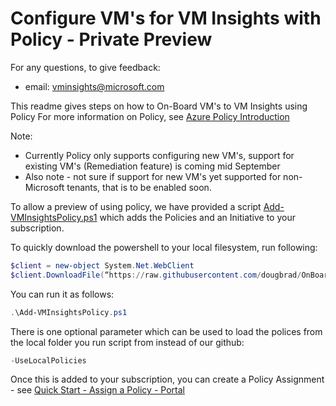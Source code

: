 # Configure VM's for VM Insights with Policy - Private Preview
For any questions, to give feedback:
* email: vminsights@microsoft.com

This readme gives steps on how to On-Board VM's to VM Insights using Policy
For more information on Policy, see [Azure Policy Introduction](https://docs.microsoft.com/en-us/azure/azure-policy/azure-policy-introduction)

Note:
- Currently Policy only supports configuring new VM's, support for existing VM's (Remediation feature) is coming mid September
- Also note - not sure if support for new VM's yet supported for non-Microsoft tenants, that is to be enabled soon.

To allow a preview of using policy, we have provided a script [Add-VMInsightsPolicy.ps1](Add-VMInsightsPolicy.ps1) which adds the Policies and an Initiative to your subscription.

To quickly download the powershell to your local filesystem, run following:
```powershell
$client = new-object System.Net.WebClient
$client.DownloadFile(“https://raw.githubusercontent.com/dougbrad/OnBoardVMInsights/Policy/Policy/Add-VMInsightsPolicy.ps1”,“Add-VMInsightsPolicy.ps1”) 
``` 

You can run it as follows:
```powershell
.\Add-VMInsightsPolicy.ps1
```
There is one optional parameter which can be used to load the polices from the local folder you run script from instead of our github:
```powershell
-UseLocalPolicies
```

Once this is added to your subscription, you can create a Policy Assignment - see [Quick Start - Assign a Policy - Portal](https://docs.microsoft.com/en-us/azure/azure-policy/assign-policy-definition)